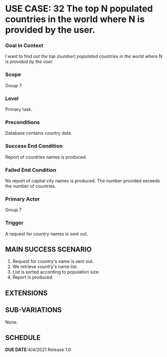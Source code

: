 # USE CASE: 32 The top N populated countries in the world where N is provided by the user.

### Goal in Context

I want to find out *the top (number) populated countries in the world* where N is *provided by the user.*

### Scope

Group 7.

### Level

Primary task.

### Preconditions

Database contains country data.

### Success End Condition

Report of countries names is produced.

### Failed End Condition

No report of capital city names is produced.
The number provided exceeds the number of countries.

### Primary Actor

Group 7

### Trigger

A request for country names is sent out.

## MAIN SUCCESS SCENARIO

1. Request for country's name is sent out.
2. We retrieve country's name list.
3. List is sorted according to population size.
4. Report is produced.

## EXTENSIONS

## SUB-VARIATIONS

None.

## SCHEDULE

**DUE DATE**:4/4/2021 Release 1.0
